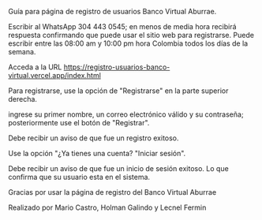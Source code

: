 Guía para página de registro de usuarios Banco Virtual Aburrae.

Escribir al WhatsApp 304 443 0545; en menos de media hora recibirá respuesta confirmando que puede usar el sitio web para registrarse. Puede escribir entre las 08:00 am y 10:00 pm hora Colombia todos los días de la semana.

Acceda a la URL https://registro-usuarios-banco-virtual.vercel.app/index.html

Para registrarse, use la opción de "Registrarse" en la parte superior derecha.

ingrese su primer nombre, un correo electrónico válido y su contraseña; posteriormente use el botón de "Registrar".

Debe recibir un aviso de que fue un registro exitoso.

Use la opción "¿Ya tienes una cuenta? "Iniciar sesión".

Debe recibir un aviso de que fue un inicio de sesión exitoso. Lo que confirma que su usuario esta en el sistema.

Gracias por usar la página de registro del Banco Virtual Aburrae

Realizado por Mario Castro, Holman Galindo y Lecnel Fermin
